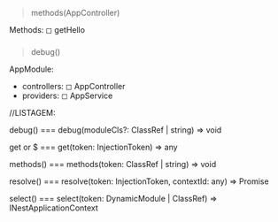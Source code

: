 > methods(AppController)

Methods:
◻ getHello

###

> debug()

AppModule:

-   controllers:
    ◻ AppController
-   providers:
    ◻ AppService

//LISTAGEM:

debug() === debug(moduleCls?: ClassRef | string) => void

get or $ === get(token: InjectionToken) => any

methods() === methods(token: ClassRef | string) => void

resolve() === resolve(token: InjectionToken, contextId: any) => Promise<any>

select() === select(token: DynamicModule | ClassRef) => INestApplicationContext
